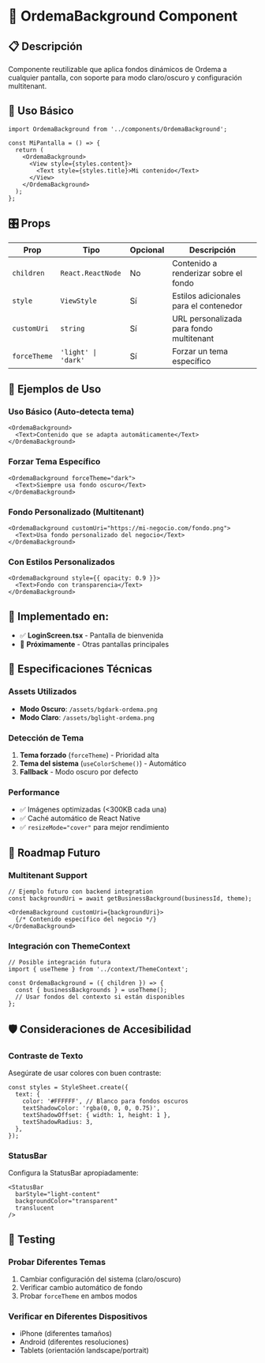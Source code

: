 # 🎨 OrdemaBackground Component

## 📋 Descripción
Componente reutilizable que aplica fondos dinámicos de Ordema a cualquier pantalla, con soporte para modo claro/oscuro y configuración multitenant.

## 🚀 Uso Básico

```tsx
import OrdemaBackground from '../components/OrdemaBackground';

const MiPantalla = () => {
  return (
    <OrdemaBackground>
      <View style={styles.content}>
        <Text style={styles.title}>Mi contenido</Text>
      </View>
    </OrdemaBackground>
  );
};
```

## 🎛️ Props

| Prop | Tipo | Opcional | Descripción |
|------|------|----------|-------------|
| `children` | `React.ReactNode` | No | Contenido a renderizar sobre el fondo |
| `style` | `ViewStyle` | Sí | Estilos adicionales para el contenedor |
| `customUri` | `string` | Sí | URL personalizada para fondo multitenant |
| `forceTheme` | `'light' \| 'dark'` | Sí | Forzar un tema específico |

## 🎨 Ejemplos de Uso

### Uso Básico (Auto-detecta tema)
```tsx
<OrdemaBackground>
  <Text>Contenido que se adapta automáticamente</Text>
</OrdemaBackground>
```

### Forzar Tema Específico
```tsx
<OrdemaBackground forceTheme="dark">
  <Text>Siempre usa fondo oscuro</Text>
</OrdemaBackground>
```

### Fondo Personalizado (Multitenant)
```tsx
<OrdemaBackground customUri="https://mi-negocio.com/fondo.png">
  <Text>Usa fondo personalizado del negocio</Text>
</OrdemaBackground>
```

### Con Estilos Personalizados
```tsx
<OrdemaBackground style={{ opacity: 0.9 }}>
  <Text>Fondo con transparencia</Text>
</OrdemaBackground>
```

## 📱 Implementado en:

- ✅ **LoginScreen.tsx** - Pantalla de bienvenida
- 🔄 **Próximamente** - Otras pantallas principales

## 🎯 Especificaciones Técnicas

### Assets Utilizados
- **Modo Oscuro**: `/assets/bgdark-ordema.png`
- **Modo Claro**: `/assets/bglight-ordema.png`

### Detección de Tema
1. **Tema forzado** (`forceTheme`) - Prioridad alta
2. **Tema del sistema** (`useColorScheme()`) - Automático
3. **Fallback** - Modo oscuro por defecto

### Performance
- ✅ Imágenes optimizadas (<300KB cada una)
- ✅ Caché automático de React Native
- ✅ `resizeMode="cover"` para mejor rendimiento

## 🔮 Roadmap Futuro

### Multitenant Support
```tsx
// Ejemplo futuro con backend integration
const backgroundUri = await getBusinessBackground(businessId, theme);

<OrdemaBackground customUri={backgroundUri}>
  {/* Contenido específico del negocio */}
</OrdemaBackground>
```

### Integración con ThemeContext
```tsx
// Posible integración futura
import { useTheme } from '../context/ThemeContext';

const OrdemaBackground = ({ children }) => {
  const { businessBackgrounds } = useTheme();
  // Usar fondos del contexto si están disponibles
};
```

## 🛡️ Consideraciones de Accesibilidad

### Contraste de Texto
Asegúrate de usar colores con buen contraste:

```tsx
const styles = StyleSheet.create({
  text: {
    color: '#FFFFFF', // Blanco para fondos oscuros
    textShadowColor: 'rgba(0, 0, 0, 0.75)',
    textShadowOffset: { width: 1, height: 1 },
    textShadowRadius: 3,
  },
});
```

### StatusBar
Configura la StatusBar apropiadamente:

```tsx
<StatusBar 
  barStyle="light-content" 
  backgroundColor="transparent" 
  translucent 
/>
```

## 🧪 Testing

### Probar Diferentes Temas
1. Cambiar configuración del sistema (claro/oscuro)
2. Verificar cambio automático de fondo
3. Probar `forceTheme` en ambos modos

### Verificar en Diferentes Dispositivos
- iPhone (diferentes tamaños)
- Android (diferentes resoluciones)
- Tablets (orientación landscape/portrait)

